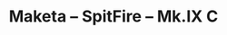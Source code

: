 ---
layout: product
title: "Maketa – SpitFire – Mk.IX C"
price: "4300" 
desc: "Maketa"
img_path: "/assets/img/AK148001.jpg"
brand: "AK"
available: true
special_offer: true
new: false
soon: false
cat: "010000"
subcat: "012100"
subsubcat: "00"
sifra: "AK148001"
popular: false
---